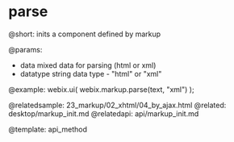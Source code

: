 parse
=============


@short: inits a component defined by markup

@params:
- data			mixed			data for parsing (html or xml)
- datatype		string		data type - "html" or "xml"

@example:
webix.ui(
	webix.markup.parse(text, "xml")
);

@relatedsample:
	23_markup/02_xhtml/04_by_ajax.html
@related:
	desktop/markup_init.md
@relatedapi:
	api/markup_init.md

@template:	api_method



